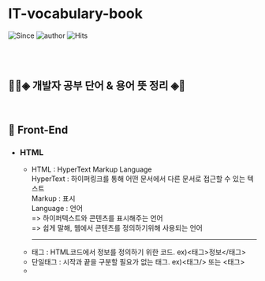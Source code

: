 # IT-vocabulary-book

![Since](https://img.shields.io/badge/since-2022.10.03-ff69b4.svg?style=plastic)
![author](https://img.shields.io/badge/author-moondolph-0066FF.svg?style=plastic)
![Hits](https://hits.seeyoufarm.com/api/count/incr/badge.svg?url=https%3A%2F%2Fgithub.com%2Fmoondolph%2Fhit-counter&count_bg=%2379C83D&title_bg=%23555555&icon=&icon_color=%23E7E7E7&title=hits&edge_flat=false)

<br>

<br>

## 👶🏻◈ 개발자 공부 단어 & 용어 뜻 정리 ◈📖


<br>

## 📌 Front-End
- ### HTML
  
  - HTML : HyperText Markup Language <br>
  HyperText : 하이퍼링크를 통해 어떤 문서에서 다른 문서로 접근할 수 있는 텍스트 <br>
     Markup : 표시 <br>
   Language : 언어 <br>
   => 하이퍼텍스트와 콘텐츠를 표시해주는 언어 <br>
   => 쉽게 말해, 웹에서 콘텐츠를 정의하기위해 사용되는 언어 <hr>
  - 태그 : HTML코드에서 정보를 정의하기 위한 코드.  ex)<태그>정보</태그>
  - 단일태그 : 시작과 끝을 구분할 필요가 없는 태그. ex)<태그/> 또는 <태그> 
  - 
